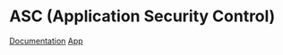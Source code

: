 # ASC (Application Security Control)

[Documentation](https://asc-documentation.netlify.app)
[App](https://asc-site.netlify.app/)
